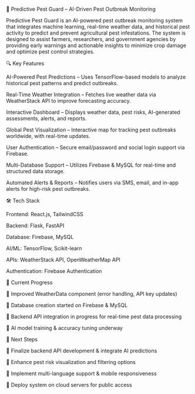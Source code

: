 📌 Predictive Pest Guard – AI-Driven Pest Outbreak Monitoring
 
Predictive Pest Guard is an AI-powered pest outbreak monitoring system that integrates machine learning, real-time weather data, and historical pest activity to predict and prevent agricultural pest infestations. The system is designed to assist farmers, researchers, and government agencies by providing early warnings and actionable insights to minimize crop damage and optimize pest control strategies.


🔍 Key Features

AI-Powered Pest Predictions – Uses TensorFlow-based models to analyze historical pest patterns and predict outbreaks.

Real-Time Weather Integration – Fetches live weather data via WeatherStack API to improve forecasting accuracy.

Interactive Dashboard – Displays weather data, pest risks, AI-generated assessments, alerts, and reports.

Global Pest Visualization – Interactive map for tracking pest outbreaks worldwide, with real-time updates.

User Authentication – Secure email/password and social login support via Firebase.

Multi-Database Support – Utilizes Firebase & MySQL for real-time and structured data storage.

Automated Alerts & Reports – Notifies users via SMS, email, and in-app alerts for high-risk pest outbreaks.


🛠️ Tech Stack

Frontend: React.js, TailwindCSS

Backend: Flask, FastAPI

Database: Firebase, MySQL

AI/ML: TensorFlow, Scikit-learn

APIs: WeatherStack API, OpenWeatherMap API

Authentication: Firebase Authentication


🚀 Current Progress

🔹 Improved WeatherData component (error handling, API key updates)

🔹 Database creation started on Firebase & MySQL

🔹 Backend API integration in progress for real-time pest data processing

🔹 AI model training & accuracy tuning underway


📌 Next Steps

🔸 Finalize backend API development & integrate AI predictions

🔸 Enhance pest risk visualization and filtering options

🔸 Implement multi-language support & mobile responsiveness

🔸 Deploy system on cloud servers for public access

